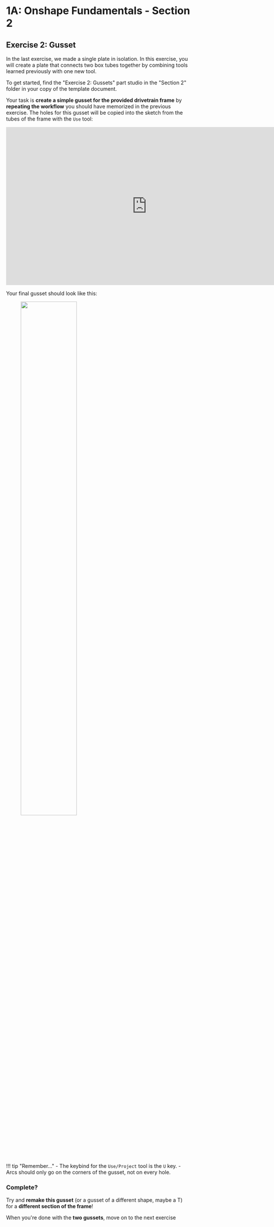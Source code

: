 # 1A: Onshape Fundamentals - Section 2
## Exercise 2: Gusset

In the last exercise, we made a single plate in isolation. In this exercise, you will create a plate that connects two box tubes together by combining tools learned previously with one new tool.

To get started, find the "Exercise 2: Gussets" part studio in the "Section 2" folder in your copy of the template document. 

Your task is **create a simple gusset for the provided drivetrain frame** by **repeating the workflow** you should have memorized in the previous exercise. The holes for this gusset will be copied into the sketch from the tubes of the frame with the `Use` tool: 

<center markdown>
<iframe src="https://www.youtube.com/embed/9UZ3GaXC-w8" width="768" height="432" frameborder="0" allowfullscreen></iframe>
</center>

Your final gusset should look like this:

<figure>
  <img src="/img/learning-course/stage1a/plate-gusset-example.webp" style="width:60%">
</figure>

!!! tip "Remember..."
    - The keybind for the `Use/Project` tool is the `U` key.
    - Arcs should only go on the corners of the gusset, not on every hole.

### Complete?
Try and **remake this gusset** (or a gusset of a different shape, maybe a T) for a **different section of the frame**!

When you're done with the **two gussets**, move on to the next exercise

<br>
